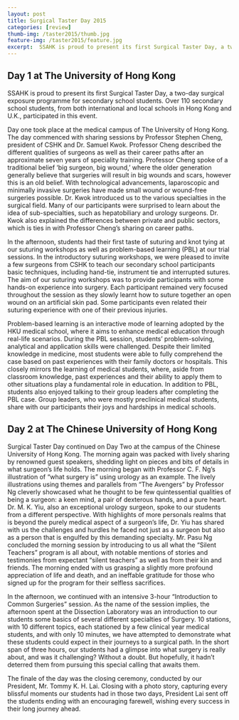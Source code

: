 ```yaml
---
layout: post
title: Surgical Taster Day 2015
categories: [review]
thumb-img: /taster2015/thumb.jpg
feature-img: /taster2015/feature.jpg
excerpt:  SSAHK is proud to present its first Surgical Taster Day, a two-day surgical exposure programme for secondary school students. Over 110 secondary school students, from both international and local schools in Hong Kong and U.K., participated in this event...
---
```


## Day 1 at The University of Hong Kong

SSAHK is proud to present its first Surgical Taster Day, a two-day surgical exposure programme for secondary school students. Over 110 secondary school students, from both international and local schools in Hong Kong and U.K., participated in this event. 

Day one took place at the medical campus of The University of Hong Kong. The day commenced with sharing sessions by Professor Stephen Cheng, president of CSHK and Dr. Samuel Kwok. Professor Cheng described the different qualities of surgeons as well as their career paths after an approximate seven years of speciality training. Professor Cheng spoke of a traditional belief ‘big surgeon, big wound,’ where the older generation generally believe that surgeries will result in big wounds and scars, however this is an old belief. With technological advancements, laparoscopic and minimally invasive surgeries have made small wound or wound-free surgeries possible. Dr. Kwok introduced us to the various specialties in the surgical field. Many of our participants were surprised to learn about the idea of sub-specialties, such as hepatobiliary and urology surgeons. Dr. Kwok also explained the differences between private and public sectors, which is ties in with Professor Cheng’s sharing on career paths.

In the afternoon, students had their first taste of suturing and knot tying at our suturing workshops as well as problem-based learning (PBL) at our trial sessions. In the introductory suturing workshops, we were pleased to invite a few surgeons from CSHK to teach our secondary school participants basic techniques, including hand-tie, instrument tie and interrupted sutures. The aim of our suturing workshops was to provide participants with some hands-on experience into surgery. Each participant remained very focused throughout the session as they slowly learnt how to suture together an open wound on an artificial skin pad. Some participants even related their suturing experience with one of their previous injuries.

Problem-based learning is an interactive mode of learning adopted by the HKU medical school, where it aims to enhance medical education through real-life scenarios. During the PBL session, students’ problem-solving, analytical and application skills were challenged. Despite their limited knowledge in medicine, most students were able to fully comprehend the case based on past experiences with their family doctors or hospitals. This closely mirrors the learning of medical students, where, aside from classroom knowledge, past experiences and their ability to apply them to other situations play a fundamental role in education. In addition to PBL, students also enjoyed talking to their group leaders after completing the PBL case. Group leaders, who were mostly preclinical medical students, share with our participants their joys and hardships in medical schools.

## Day 2 at The Chinese University of Hong Kong

Surgical Taster Day continued on Day Two at the campus of the Chinese University of Hong Kong. The morning again was packed with lively sharing by renowned guest speakers, shedding light on pieces and bits of details in what surgeon’s life holds. The morning began with Professor C. F. Ng’s illustration of “what surgery is” using urology as an example. The lively illustrations using themes and parallels from “The Avengers” by Professor Ng cleverly showcased what he thought to be few quintessential qualities of being a surgeon: a keen mind, a pair of dexterous hands, and a pure heart. Dr. M. K. Yiu, also an exceptional urology surgeon, spoke to our students from a different perspective. With highlights of more personals realms that is beyond the purely medical aspect of a surgeon’s life, Dr. Yiu has shared with us the challenges and hurdles he faced not just as a surgeon but also as a person that is engulfed by this demanding specialty. Mr. Pasu Ng concluded the morning session by introducing to us all what the “Silent Teachers” program is all about, with notable mentions of stories and testimonies from expectant “silent teachers” as well as from their kin and friends. The morning ended with us grasping a slightly more profound appreciation of life and death, and an ineffable gratitude for those who signed up for the program for their selfless sacrifices.

In the afternoon, we continued with an intensive 3-hour “Introduction to Common Surgeries” session. As the name of the session implies, the afternoon spent at the Dissection Laboratory was an introduction to our students some basics of several different specialties of Surgery. 10 stations, with 10 different topics, each stationed by a few clinical year medical students, and with only 10 minutes, we have attempted to demonstrate what these students could expect in their journeys to a surgical path. In the short span of three hours, our students had a glimpse into what surgery is really about, and was it challenging? Without a doubt. But hopefully, it hadn’t deterred them from pursuing this special calling that awaits them.

The finale of the day was the closing ceremony, conducted by our President, Mr. Tommy K. H. Lai. Closing with a photo story, capturing every blissful moments our students had in those two days, President Lai sent off the students ending with an encouraging farewell, wishing every success in their long journey ahead.
